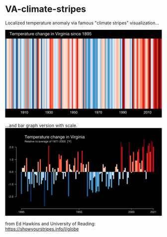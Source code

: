 # VA-climate-stripes

Localized temperature anomaly via famous "climate stripes" visualization... 

![](https://github.com/sharath-rered/VA-climate-stripes/blob/main/NORTH_AMERICA-USA-Virginia-1895-2021-NO-withlabels.png)

...and bar graph version with scale.
![Stripes 1](https://github.com/sharath-rered/VA-climate-stripes/blob/main/NORTH_AMERICA-USA-Virginia-1895-2021-NO-barslabel.png)

from Ed Hawkins and University of Reading: https://showyourstripes.info/l/globe
